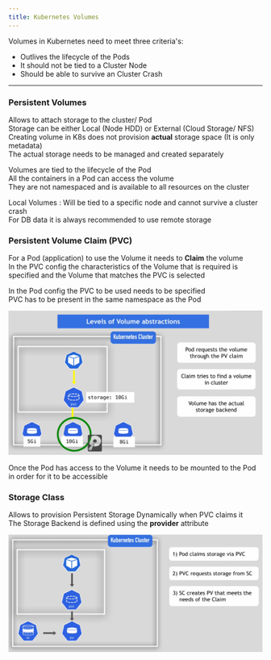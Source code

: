 ```yaml
---
title: Kubernetes Volumes
---
```


Volumes in Kubernetes need to meet three criteria's:

* Outlives the lifecycle of the Pods
* It should not be tied to a Cluster Node
* Should be able to survive an Cluster Crash

---

### Persistent Volumes

Allows to attach storage to the cluster/ Pod  
Storage can be either Local (Node HDD) or External (Cloud Storage/ NFS)  
Creating volume in K8s does not provision **actual** storage space (It is only metadata)  
The actual storage needs to be managed and created separately

Volumes are tied to the lifecycle of the Pod  
All the containers in a Pod can access the volume  
They are not namespaced and is available to all resources on the cluster

Local Volumes : Will be tied to a specific node and cannot survive a cluster crash  
For DB data it is always recommended to use remote storage

### Persistent Volume Claim (PVC)

For a Pod (application) to use the Volume it needs to **Claim** the volume  
In the PVC config the characteristics of the Volume that is required is specified and the Volume that matches the PVC is selected

In the Pod config the PVC to be used needs to be specified  
PVC has to be present in the same namespace as the Pod

![Kubernetes Volume Abstractions|550](../images/kubernetes-volume-abstractions.png)

Once the Pod has access to the Volume it needs to be mounted to the Pod in order for it to be accessible

### Storage Class

Allows to provision Persistent Storage Dynamically when PVC claims it  
The Storage Backend is defined using the **provider** attribute

![Kubernetes Storage Class|550](../images/kubernetes-storage-class.png)
